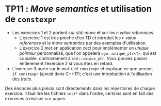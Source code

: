 TP11 : *Move semantics* et utilisation de `constexpr`
=====================================================

- Les exercices 1 et 2 portent *sur std::move* et sur les *r-value references*.
  * L'exercice 1 est très proche d'un TD et introduit les *r-value references* et la *move semantics* par des exemples d'utilisation.
  * L'exercice 2 met en application ceci pour implémenter un *unique pointeur* personnalisé, que l'on appelera `uge::unique_ptr<T>`, qui est copiable, contrairement à `std::unique_ptr`.
  Vous pouvez passer entièrement l'exercice 2 si vous êtes en retard.
- L'exercice 3 porte sur le mot-clef `constexpr` et explique ce que permet `if constexpr` (ajouté dans C++17); c'est une introduction à l'utilisation des *traits*.

Des énoncés plus précis sont directements dans les répertoires de chaque exercice.  Il faut lire les fichiers `test*` dans l'ordre, certains sont en fait des exercices à réaliser sur papier.

